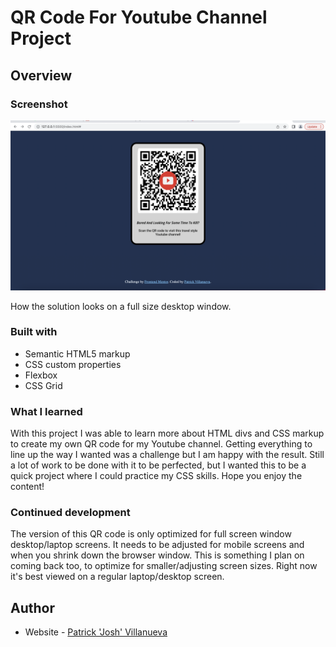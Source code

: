 # QR Code For Youtube Channel Project


## Overview

### Screenshot

![](/images/Screenshot.jpg)

How the solution looks on a full size desktop window. 



### Built with

- Semantic HTML5 markup
- CSS custom properties
- Flexbox
- CSS Grid



### What I learned

With this project I was able to learn more about HTML divs and CSS markup to create my own QR code for my Youtube channel. Getting everything to line up the way I wanted was a challenge but I am happy with the result. Still a lot of work to be done with it to be perfected, but I wanted this to be a quick project where I could practice my CSS skills. Hope you enjoy the content!



### Continued development

The version of this QR code is only optimized for full screen window desktop/laptop screens. It needs to be adjusted for mobile screens and when you shrink down the browser window. This is something I plan on coming back too, to optimize for smaller/adjusting screen sizes. Right now it's best viewed on a regular laptop/desktop screen. 



## Author

- Website - [Patrick 'Josh' Villanueva](www.linkedin.com/in/patrick-villanueva-)





